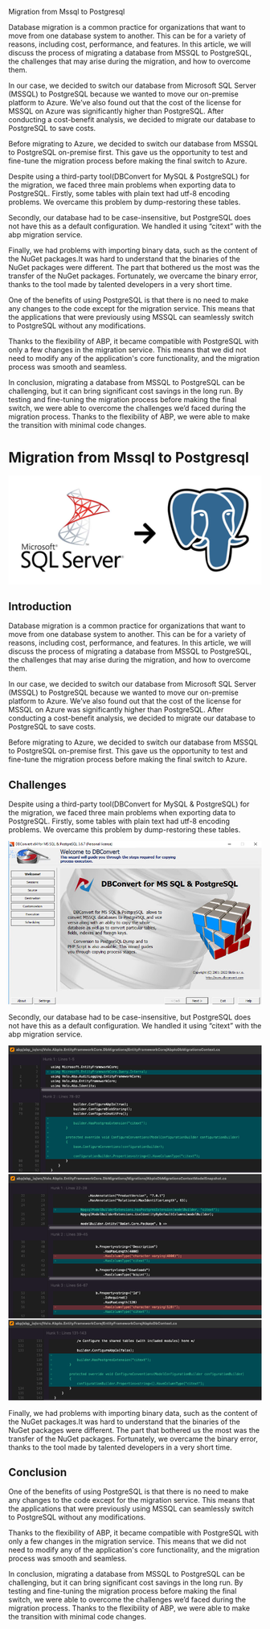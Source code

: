 Migration from Mssql to Postgresql



Database migration is a common practice for organizations that want to move from one database system to another. This can be for a variety of reasons, including cost, performance, and features. In this article, we will discuss the process of migrating a database from MSSQL to PostgreSQL, the challenges that may arise during the migration, and how to overcome them.

In our case, we decided to switch our database from Microsoft SQL Server (MSSQL) to PostgreSQL because we wanted to move our on-premise platform to Azure. We’ve also found out that the cost of the license for MSSQL on Azure was significantly higher than PostgreSQL. After conducting a cost-benefit analysis, we decided to migrate our database to PostgreSQL to save costs. 

Before migrating to Azure, we decided to switch our database from MSSQL to PostgreSQL on-premise first. This gave us the opportunity to test and fine-tune the migration process before making the final switch to Azure.

Despite using a third-party tool(DBConvert for MySQL & PostgreSQL) for the migration, we faced three main problems when exporting data to PostgreSQL. Firstly, some tables with plain text had utf-8 encoding problems. We overcame this problem by dump-restoring these tables. 



Secondly, our database had to be case-insensitive, but PostgreSQL does not have this as a default configuration. We handled it using “citext” with the abp migration service. 





Finally, we had problems with importing binary data, such as the content of the NuGet packages.It was hard to understand that the binaries of the NuGet packages were different. The part that bothered us the most was the transfer of the NuGet packages. Fortunately, we overcame the binary error, thanks to the tool made by talented developers in a very short time.

One of the benefits of using PostgreSQL is that there is no need to make any changes to the code except for the migration service. This means that the applications that were previously using MSSQL can seamlessly switch to PostgreSQL without any modifications.

Thanks to the flexibility of ABP, it became compatible with PostgreSQL with only a few changes in the migration service. This means that we did not need to modify any of the application's core functionality, and the migration process was smooth and seamless.


In conclusion, migrating a database from MSSQL to PostgreSQL can be challenging, but it can bring significant cost savings in the long run. By testing and fine-tuning the migration process before making the final switch, we were able to overcome the challenges we’d faced during the migration process. Thanks to the flexibility of ABP, we were able to make the transition with minimal code changes.


# Migration from Mssql to Postgresql

![sql-server-to-postgres](images/sql-server-to-postgres.jpg)

## Introduction

Database migration is a common practice for organizations that want to move from one database system to another. This can be for a variety of reasons, including cost, performance, and features. In this article, we will discuss the process of migrating a database from MSSQL to PostgreSQL, the challenges that may arise during the migration, and how to overcome them.

In our case, we decided to switch our database from Microsoft SQL Server (MSSQL) to PostgreSQL because we wanted to move our on-premise platform to Azure. We’ve also found out that the cost of the license for MSSQL on Azure was significantly higher than PostgreSQL. After conducting a cost-benefit analysis, we decided to migrate our database to PostgreSQL to save costs.

Before migrating to Azure, we decided to switch our database from MSSQL to PostgreSQL on-premise first. This gave us the opportunity to test and fine-tune the migration process before making the final switch to Azure.

## Challenges

Despite using a third-party tool(DBConvert for MySQL & PostgreSQL) for the migration, we faced three main problems when exporting data to PostgreSQL. Firstly, some tables with plain text had utf-8 encoding problems. We overcame this problem by dump-restoring these tables.

![db-converter](images/db-converter.jpg)


Secondly, our database had to be case-insensitive, but PostgreSQL does not have this as a default configuration. We handled it using “citext” with the abp migration service.

![citext-1](images/citext-1.jpg)
![citext-2](images/citext-2.jpg)
![citext-3](images/citext-3.jpg)


Finally, we had problems with importing binary data, such as the content of the NuGet packages.It was hard to understand that the binaries of the NuGet packages were different. The part that bothered us the most was the transfer of the NuGet packages. Fortunately, we overcame the binary error, thanks to the tool made by talented developers in a very short time.

## Conclusion

One of the benefits of using PostgreSQL is that there is no need to make any changes to the code except for the migration service. This means that the applications that were previously using MSSQL can seamlessly switch to PostgreSQL without any modifications.

Thanks to the flexibility of ABP, it became compatible with PostgreSQL with only a few changes in the migration service. This means that we did not need to modify any of the application's core functionality, and the migration process was smooth and seamless.

In conclusion, migrating a database from MSSQL to PostgreSQL can be challenging, but it can bring significant cost savings in the long run. By testing and fine-tuning the migration process before making the final switch, we were able to overcome the challenges we’d faced during the migration process. Thanks to the flexibility of ABP, we were able to make the transition with minimal code changes.

